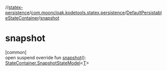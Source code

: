 //[statex-persistence](../../../index.md)/[com.mooncloak.kodetools.statex.persistence](../index.md)/[DefaultPersistableStateContainer](index.md)/[snapshot](snapshot.md)

# snapshot

[common]\
open suspend override fun [snapshot](snapshot.md)(): [StateContainer.SnapshotStateModel](../../../../statex-core/statex-core/com.mooncloak.kodetools.statex/-state-container/-snapshot-state-model/index.md)&lt;[T](index.md)&gt;

